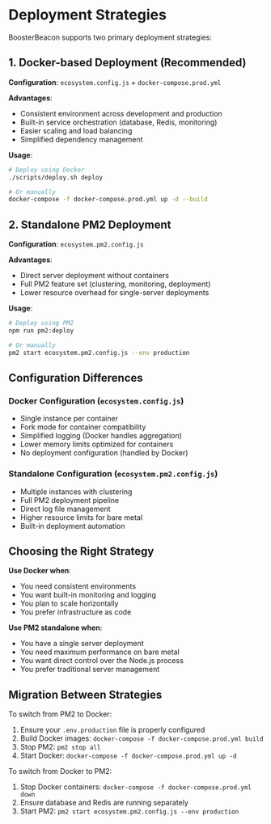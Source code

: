 # Deployment Strategies

BoosterBeacon supports two primary deployment strategies:

## 1. Docker-based Deployment (Recommended)

**Configuration**: `ecosystem.config.js` + `docker-compose.prod.yml`

**Advantages**:
- Consistent environment across development and production
- Built-in service orchestration (database, Redis, monitoring)
- Easier scaling and load balancing
- Simplified dependency management

**Usage**:
```bash
# Deploy using Docker
./scripts/deploy.sh deploy

# Or manually
docker-compose -f docker-compose.prod.yml up -d --build
```

## 2. Standalone PM2 Deployment

**Configuration**: `ecosystem.pm2.config.js`

**Advantages**:
- Direct server deployment without containers
- Full PM2 feature set (clustering, monitoring, deployment)
- Lower resource overhead for single-server deployments

**Usage**:
```bash
# Deploy using PM2
npm run pm2:deploy

# Or manually
pm2 start ecosystem.pm2.config.js --env production
```

## Configuration Differences

### Docker Configuration (`ecosystem.config.js`)
- Single instance per container
- Fork mode for container compatibility
- Simplified logging (Docker handles aggregation)
- Lower memory limits optimized for containers
- No deployment configuration (handled by Docker)

### Standalone Configuration (`ecosystem.pm2.config.js`)
- Multiple instances with clustering
- Full PM2 deployment pipeline
- Direct log file management
- Higher resource limits for bare metal
- Built-in deployment automation

## Choosing the Right Strategy

**Use Docker when**:
- You need consistent environments
- You want built-in monitoring and logging
- You plan to scale horizontally
- You prefer infrastructure as code

**Use PM2 standalone when**:
- You have a single server deployment
- You need maximum performance on bare metal
- You want direct control over the Node.js process
- You prefer traditional server management

## Migration Between Strategies

To switch from PM2 to Docker:
1. Ensure your `.env.production` file is properly configured
2. Build Docker images: `docker-compose -f docker-compose.prod.yml build`
3. Stop PM2: `pm2 stop all`
4. Start Docker: `docker-compose -f docker-compose.prod.yml up -d`

To switch from Docker to PM2:
1. Stop Docker containers: `docker-compose -f docker-compose.prod.yml down`
2. Ensure database and Redis are running separately
3. Start PM2: `pm2 start ecosystem.pm2.config.js --env production`